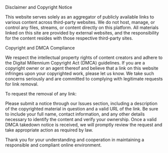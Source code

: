 
Disclaimer and Copyright Notice

This website serves solely as an aggregator of publicly available links to various content across third-party websites. We do not host, manage, or control any files, streams, or content directly on this platform. All materials linked on this site are provided by external websites, and the responsibility for the content resides with those respective third-party sites.

Copyright and DMCA Compliance

We respect the intellectual property rights of content creators and adhere to the Digital Millennium Copyright Act (DMCA) guidelines. If you are a copyright owner or an agent thereof and believe that a link on this website infringes upon your copyrighted work, please let us know. We take such concerns seriously and are committed to complying with legitimate requests for link removal.

To request the removal of any link:

Please submit a notice through our Issues section, including a description of the copyrighted material in question and a valid URL of the link.
Be sure to include your full name, contact information, and any other details necessary to identify the content and verify your ownership.
Once a valid DMCA takedown notice is received, we will promptly review the request and take appropriate action as required by law.

Thank you for your understanding and cooperation in maintaining a responsible and compliant online environment.
